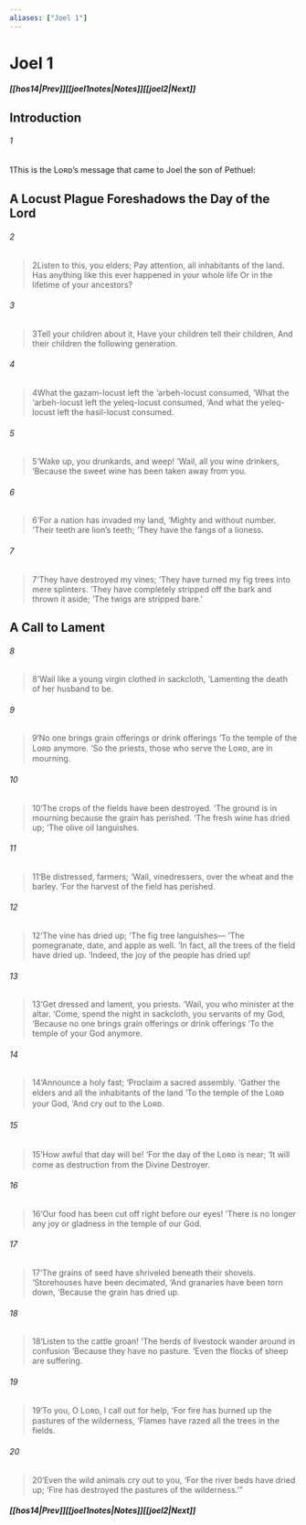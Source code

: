 ```yaml
---
aliases: ["Joel 1"]
---
```

# Joel 1
##### <span class=arrow-left></span>[[hos14|Prev]]<span class=navigation-separator></span>[[joel1notes|Notes]]<span class=navigation-separator></span>[[joel2|Next]]<span class=arrow-right></span>
## Introduction
###### 1
<span class=verse-first>1</span>This is the Lᴏʀᴅ’s message that came to Joel the son of Pethuel:
## A Locust Plague Foreshadows the Day of the Lord
###### 2
><span class=verse-body-poetry>2</span>Listen to this, you elders;
>Pay attention, all inhabitants of the land.
>Has anything like this ever happened in your whole life
>Or in the lifetime of your ancestors?
###### 3
><span class=verse-body-poetry>3</span>Tell your children about it,
>Have your children tell their children,
>And their children the following generation.
<div class=paragraph-break></div>

###### 4
><span class=verse-first-poetry>4</span>What the gazam-locust left the ‘arbeh-locust consumed,
><span class=poetry-quote-single>‘</span>What the ‘arbeh-locust left the yeleq-locust consumed,
><span class=poetry-quote-single>‘</span>And what the yeleq-locust left the hasil-locust consumed.
###### 5
><span class=verse-body-poetry>5</span><span class=poetry-quote-single>‘</span>Wake up, you drunkards, and weep!
><span class=poetry-quote-single>‘</span>Wail, all you wine drinkers,
><span class=poetry-quote-single>‘</span>Because the sweet wine has been taken away from you.
###### 6
><span class=verse-body-poetry>6</span><span class=poetry-quote-single>‘</span>For a nation has invaded my land,
><span class=poetry-quote-single>‘</span>Mighty and without number.
><span class=poetry-quote-single>‘</span>Their teeth are lion’s teeth;
><span class=poetry-quote-single>‘</span>They have the fangs of a lioness.
###### 7
><span class=verse-body-poetry>7</span><span class=poetry-quote-single>‘</span>They have destroyed my vines;
><span class=poetry-quote-single>‘</span>They have turned my fig trees into mere splinters.
><span class=poetry-quote-single>‘</span>They have completely stripped off the bark and thrown it aside;
><span class=poetry-quote-single>‘</span>The twigs are stripped bare.’
## A Call to Lament
###### 8
><span class=verse-first-poetry>8</span><span class=poetry-quote-single>‘</span>Wail like a young virgin clothed in sackcloth,
><span class=poetry-quote-single>‘</span>Lamenting the death of her husband to be.
###### 9
><span class=verse-body-poetry>9</span><span class=poetry-quote-single>‘</span>No one brings grain offerings or drink offerings
><span class=poetry-quote-single>‘</span>To the temple of the Lᴏʀᴅ anymore.
><span class=poetry-quote-single>‘</span>So the priests, those who serve the Lᴏʀᴅ, are in mourning.
###### 10
><span class=verse-body-poetry>10</span><span class=poetry-quote-single>‘</span>The crops of the fields have been destroyed.
><span class=poetry-quote-single>‘</span>The ground is in mourning because the grain has perished.
><span class=poetry-quote-single>‘</span>The fresh wine has dried up;
><span class=poetry-quote-single>‘</span>The olive oil languishes.
###### 11
><span class=verse-body-poetry>11</span><span class=poetry-quote-single>‘</span>Be distressed, farmers;
><span class=poetry-quote-single>‘</span>Wail, vinedressers, over the wheat and the barley.
><span class=poetry-quote-single>‘</span>For the harvest of the field has perished.
###### 12
><span class=verse-body-poetry>12</span><span class=poetry-quote-single>‘</span>The vine has dried up;
><span class=poetry-quote-single>‘</span>The fig tree languishes—
><span class=poetry-quote-single>‘</span>The pomegranate, date, and apple as well.
><span class=poetry-quote-single>‘</span>In fact, all the trees of the field have dried up.
><span class=poetry-quote-single>‘</span>Indeed, the joy of the people has dried up!
<div class=paragraph-break></div>

###### 13
><span class=verse-first-poetry>13</span><span class=poetry-quote-single>‘</span>Get dressed and lament, you priests.
><span class=poetry-quote-single>‘</span>Wail, you who minister at the altar.
><span class=poetry-quote-single>‘</span>Come, spend the night in sackcloth, you servants of my God,
><span class=poetry-quote-single>‘</span>Because no one brings grain offerings or drink offerings
><span class=poetry-quote-single>‘</span>To the temple of your God anymore.
###### 14
><span class=verse-body-poetry>14</span><span class=poetry-quote-single>‘</span>Announce a holy fast;
><span class=poetry-quote-single>‘</span>Proclaim a sacred assembly.
><span class=poetry-quote-single>‘</span>Gather the elders and all the inhabitants of the land
><span class=poetry-quote-single>‘</span>To the temple of the Lᴏʀᴅ your God,
><span class=poetry-quote-single>‘</span>And cry out to the Lᴏʀᴅ.
###### 15
><span class=verse-body-poetry>15</span><span class=poetry-quote-single>‘</span>How awful that day will be!
><span class=poetry-quote-single>‘</span>For the day of the Lᴏʀᴅ is near;
><span class=poetry-quote-single>‘</span>It will come as destruction from the Divine Destroyer.
###### 16
><span class=verse-body-poetry>16</span><span class=poetry-quote-single>‘</span>Our food has been cut off right before our eyes!
><span class=poetry-quote-single>‘</span>There is no longer any joy or gladness in the temple of our God.
###### 17
><span class=verse-body-poetry>17</span><span class=poetry-quote-single>‘</span>The grains of seed have shriveled beneath their shovels.
><span class=poetry-quote-single>‘</span>Storehouses have been decimated,
><span class=poetry-quote-single>‘</span>And granaries have been torn down,
><span class=poetry-quote-single>‘</span>Because the grain has dried up.
###### 18
><span class=verse-body-poetry>18</span><span class=poetry-quote-single>‘</span>Listen to the cattle groan!
><span class=poetry-quote-single>‘</span>The herds of livestock wander around in confusion
><span class=poetry-quote-single>‘</span>Because they have no pasture.
><span class=poetry-quote-single>‘</span>Even the flocks of sheep are suffering.
###### 19
><span class=verse-body-poetry>19</span><span class=poetry-quote-single>‘</span>To you, O Lᴏʀᴅ, I call out for help,
><span class=poetry-quote-single>‘</span>For fire has burned up the pastures of the wilderness,
><span class=poetry-quote-single>‘</span>Flames have razed all the trees in the fields.
###### 20
><span class=verse-body-poetry>20</span><span class=poetry-quote-single>‘</span>Even the wild animals cry out to you,
><span class=poetry-quote-single>‘</span>For the river beds have dried up;
><span class=poetry-quote-single>‘</span>Fire has destroyed the pastures of the wilderness.’”
##### <span class=arrow-left></span>[[hos14|Prev]]<span class=navigation-separator></span>[[joel1notes|Notes]]<span class=navigation-separator></span>[[joel2|Next]]<span class=arrow-right></span>